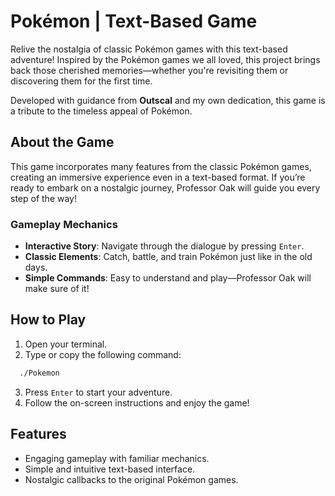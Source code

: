# Pokémon | Text-Based Game

Relive the nostalgia of classic Pokémon games with this text-based adventure! Inspired by the Pokémon games we all loved, this project brings back those cherished memories—whether you're revisiting them or discovering them for the first time.

Developed with guidance from **Outscal** and my own dedication, this game is a tribute to the timeless appeal of Pokémon.

## About the Game
This game incorporates many features from the classic Pokémon games, creating an immersive experience even in a text-based format. If you’re ready to embark on a nostalgic journey, Professor Oak will guide you every step of the way!

### Gameplay Mechanics
- **Interactive Story**: Navigate through the dialogue by pressing `Enter`.
- **Classic Elements**: Catch, battle, and train Pokémon just like in the old days.
- **Simple Commands**: Easy to understand and play—Professor Oak will make sure of it!

## How to Play
1. Open your terminal.
2. Type or copy the following command:

 ```bash
   ./Pokemon
   ```

3. Press `Enter` to start your adventure.
4. Follow the on-screen instructions and enjoy the game!

## Features
- Engaging gameplay with familiar mechanics.
- Simple and intuitive text-based interface.
- Nostalgic callbacks to the original Pokémon games.
